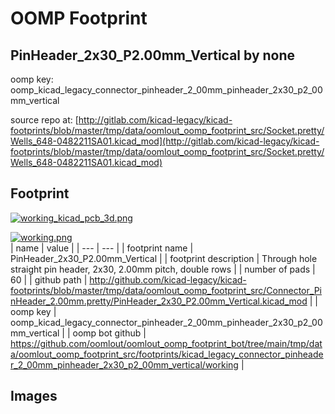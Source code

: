 # OOMP Footprint  
## PinHeader_2x30_P2.00mm_Vertical  by none  
  
oomp key: oomp_kicad_legacy_connector_pinheader_2_00mm_pinheader_2x30_p2_00mm_vertical  
  
source repo at: [http://gitlab.com/kicad-legacy/kicad-footprints/blob/master/tmp/data/oomlout_oomp_footprint_src/Socket.pretty/Wells_648-0482211SA01.kicad_mod](http://gitlab.com/kicad-legacy/kicad-footprints/blob/master/tmp/data/oomlout_oomp_footprint_src/Socket.pretty/Wells_648-0482211SA01.kicad_mod)  
## Footprint  
  
[![working_kicad_pcb_3d.png](working_kicad_pcb_3d_600.png)](working_kicad_pcb_3d.png)  
  
[![working.png](working_600.png)](working.png)  
| name | value | 
| --- | --- | 
| footprint name | PinHeader_2x30_P2.00mm_Vertical | 
| footprint description | Through hole straight pin header, 2x30, 2.00mm pitch, double rows | 
| number of pads | 60 | 
| github path | http://github.com/kicad-legacy/kicad-footprints/blob/master/tmp/data/oomlout_oomp_footprint_src/Connector_PinHeader_2.00mm.pretty/PinHeader_2x30_P2.00mm_Vertical.kicad_mod | 
| oomp key | oomp_kicad_legacy_connector_pinheader_2_00mm_pinheader_2x30_p2_00mm_vertical | 
| oomp bot github | https://github.com/oomlout/oomlout_oomp_footprint_bot/tree/main/tmp/data/oomlout_oomp_footprint_src/footprints/kicad_legacy_connector_pinheader_2_00mm_pinheader_2x30_p2_00mm_vertical/working | 
## Images  
